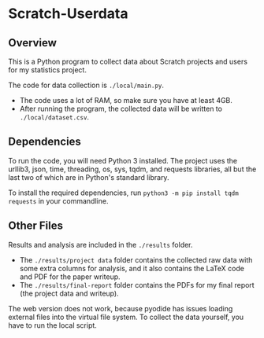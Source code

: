 # Scratch-Userdata

## Overview

This is a Python program to collect data about Scratch projects and users for my statistics project.

The code for data collection is `./local/main.py`.
 - The code uses a lot of RAM, so make sure you have at least 4GB. 
 - After running the program, the collected data will be written to `./local/dataset.csv`.

## Dependencies

To run the code, you will need Python 3 installed. The project uses the urllib3, json, time, threading, os, sys, tqdm, and requests libraries, all but the last two of which are in Python's standard library. 

To install the required dependencies, run `python3 -m pip install tqdm requests` in your commandline.

## Other Files

Results and analysis are included in the `./results` folder. 
 - The `./results/project data` folder contains the collected raw data with some extra columns for analysis, and it also contains the LaTeX code and PDF for the paper writeup.
 - The `./results/final-report` folder contains the PDFs for my final report (the project data and writeup).

The web version does not work, because pyodide has issues loading external files into the virtual file system. To collect the data yourself, you have to run the local script.
